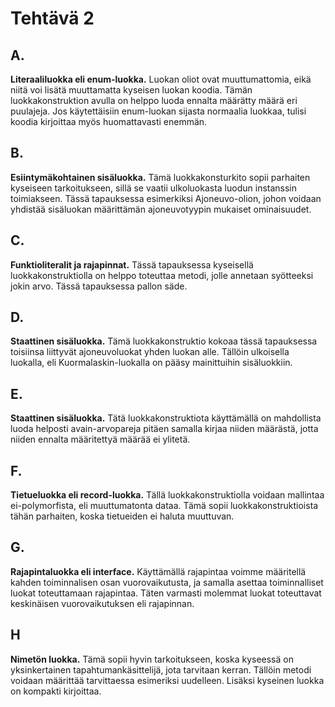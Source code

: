 # **Tehtävä 2**

## A.
**Literaaliluokka eli enum-luokka.** Luokan oliot ovat muuttumattomia, eikä niitä voi lisätä muuttamatta kyseisen luokan koodia. Tämän luokkakonstruktion avulla on helppo luoda ennalta määrätty määrä eri puulajeja. Jos käytettäisiin enum-luokan sijasta normaalia luokkaa, tulisi koodia kirjoittaa myös huomattavasti enemmän.

## B.
**Esiintymäkohtainen sisäluokka.** Tämä luokkakonsturkito sopii parhaiten kyseiseen tarkoitukseen, sillä se vaatii ulkoluokasta luodun instanssin toimiakseen. Tässä tapauksessa esimerkiksi Ajoneuvo-olion, johon voidaan yhdistää sisäluokan määrittämän ajoneuvotyypin mukaiset ominaisuudet.

## C.
**Funktioliteralit ja rajapinnat.** Tässä tapauksessa kyseisellä luokkakonstruktiolla on helppo toteuttaa metodi, jolle annetaan syötteeksi jokin arvo. Tässä tapauksessa pallon säde.

## D.
**Staattinen sisäluokka.** Tämä luokkakonstruktio kokoaa tässä tapauksessa toisiinsa liittyvät ajoneuvoluokat yhden luokan alle. Tällöin ulkoisella luokalla, eli Kuormalaskin-luokalla on pääsy mainittuihin sisäluokkiin.

## E.
**Staattinen sisäluokka.** Tätä luokkakonstruktiota käyttämällä on mahdollista luoda helposti avain-arvopareja pitäen samalla kirjaa niiden määrästä, jotta niiden ennalta määritettyä määrää ei ylitetä. 

## F.
**Tietueluokka eli record-luokka.** Tällä luokkakonstruktiolla voidaan mallintaa ei-polymorfista, eli muuttumatonta dataa. Tämä sopii luokkakonstruktioista tähän parhaiten, koska tietueiden ei haluta muuttuvan.

## G.
**Rajapintaluokka eli interface.** Käyttämällä rajapintaa voimme määritellä kahden toiminnalisen osan vuorovaikutusta, ja samalla asettaa toiminnalliset luokat toteuttamaan rajapintaa. Täten varmasti molemmat luokat toteuttavat keskinäisen vuorovaikutuksen eli rajapinnan.

## H
**Nimetön luokka.** Tämä sopii hyvin tarkoitukseen, koska kyseessä on yksinkertainen tapahtumankäsittelijä, jota tarvitaan kerran. Tällöin metodi voidaan määrittää tarvittaessa esimeriksi uudelleen. Lisäksi kyseinen luokka on kompakti kirjoittaa.
